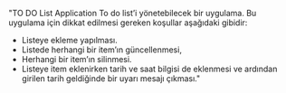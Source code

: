 "TO DO List Application
To do list’i yönetebilecek bir uygulama.
Bu uygulama için dikkat edilmesi gereken koşullar aşağıdaki gibidir:
- Listeye ekleme yapılması.
- Listede herhangi bir item’ın güncellenmesi,
- Herhangi bir item’ın silinmesi.
- Listeye item eklenirken tarih ve saat bilgisi de eklenmesi ve ardından girilen tarih
geldiğinde bir uyarı mesajı çıkması." 
